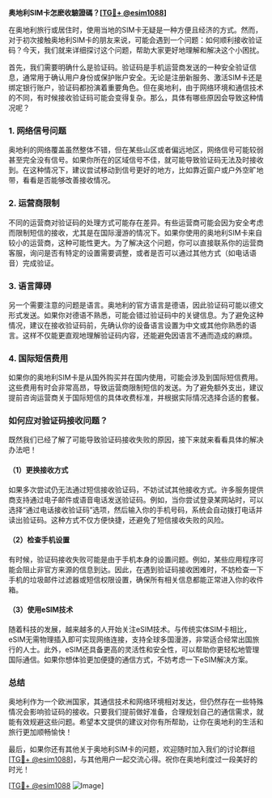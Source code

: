 **奥地利SIM卡怎麽收驗證碼？[[TG💪+ @esim1088](https://t.me/s/esim1088)]**

在奥地利旅行或居住时，使用当地的SIM卡无疑是一种方便且经济的方式。然而，对于初次接触奥地利SIM卡的朋友来说，可能会遇到一个问题：如何顺利接收验证码？今天，我们就来详细探讨这个问题，帮助大家更好地理解和解决这个小困扰。

首先，我们需要明确什么是验证码。验证码是手机运营商发送的一种安全验证信息，通常用于确认用户身份或保护账户安全。无论是注册新服务、激活SIM卡还是绑定银行账户，验证码都扮演着重要角色。但在奥地利，由于网络环境和通信技术的不同，有时候接收验证码可能会变得复杂。那么，具体有哪些原因会导致这种情况呢？

### 1. **网络信号问题**
奥地利的网络覆盖虽然整体不错，但在某些山区或者偏远地区，网络信号可能较弱甚至完全没有信号。如果你所在的区域信号不佳，就可能导致验证码无法及时接收到。在这种情况下，建议尝试移动到信号更好的地方，比如靠近窗户或户外空旷地带，看看是否能够改善接收情况。

### 2. **运营商限制**
不同的运营商对验证码的处理方式可能存在差异。有些运营商可能会因为安全考虑而限制短信的接收，尤其是在国际漫游的情况下。如果你使用的奥地利SIM卡来自较小的运营商，这种可能性更大。为了解决这个问题，你可以直接联系你的运营商客服，询问是否有特定的设置需要调整，或者是否可以通过其他方式（如电话语音）完成验证。

### 3. **语言障碍**
另一个需要注意的问题是语言。奥地利的官方语言是德语，因此验证码可能以德文形式发送。如果你对德语不熟悉，可能会错过验证码中的关键信息。为了避免这种情况，建议在接收验证码前，先确认你的设备语言设置为中文或其他你熟悉的语言。这样不仅能更直观地理解验证码内容，还能避免因语言不通而造成的麻烦。

### 4. **国际短信费用**
如果你的奥地利SIM卡是从国外购买并在国内使用，可能会涉及到国际短信费用。这些费用有时会非常高昂，导致运营商限制短信的发送。为了避免额外支出，建议提前咨询运营商关于国际短信的具体收费标准，并根据实际情况选择合适的套餐。

### 如何应对验证码接收问题？

既然我们已经了解了可能导致验证码接收失败的原因，接下来就来看看具体的解决办法吧！

#### （1）更换接收方式
如果多次尝试仍无法通过短信接收验证码，不妨试试其他接收方式。许多服务提供商支持通过电子邮件或语音电话发送验证码。例如，当你尝试登录某网站时，可以选择“通过电话接收验证码”选项，然后输入你的手机号码，系统会自动拨打电话并读出验证码。这种方式不仅方便快捷，还避免了短信接收失败的风险。

#### （2）检查手机设置
有时候，验证码接收失败可能是由于手机本身的设置问题。例如，某些应用程序可能会阻止非官方来源的信息到达。因此，在遇到验证码接收困难时，不妨检查一下手机的垃圾邮件过滤器或短信权限设置，确保所有相关信息都能正常进入你的收件箱。

#### （3）使用eSIM技术
随着科技的发展，越来越多的人开始关注eSIM技术。与传统实体SIM卡相比，eSIM无需物理插入即可实现网络连接，支持全球多国漫游，非常适合经常出国旅行的人士。此外，eSIM还具备更高的灵活性和安全性，可以帮助你更轻松地管理国际通信。如果你想体验更加便捷的通信方式，不妨考虑一下eSIM解决方案。

### 总结

奥地利作为一个欧洲国家，其通信技术和网络环境相对发达，但仍然存在一些特殊情况会影响验证码的接收。只要我们提前做好准备，合理规划自己的通信需求，就能有效规避这些问题。希望本文提供的建议对你有所帮助，让你在奥地利的生活和旅行更加顺畅愉快！

最后，如果你还有其他关于奥地利SIM卡的问题，欢迎随时加入我们的讨论群组[[TG💪+ @esim1088](https://t.me/s/esim1088)]，与其他用户一起交流心得。祝你在奥地利度过一段美好的时光！

[[TG💪+ @esim1088](https://t.me/s/esim1088) ![Image](https://i.postimg.cc/4NQfJmqS/Snipaste-2025-05-13-00-14-12.png)]